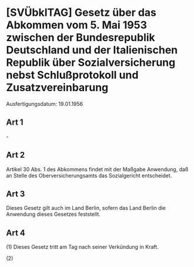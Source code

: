 # [SVÜbkITAG] Gesetz über das Abkommen vom 5. Mai 1953 zwischen der Bundesrepublik Deutschland und der Italienischen Republik über Sozialversicherung nebst Schlußprotokoll und Zusatzvereinbarung

Ausfertigungsdatum: 19.01.1956

 

## Art 1

\-


## Art 2

Artikel 30 Abs. 1 des Abkommens findet mit der Maßgabe Anwendung, daß an Stelle des Oberversicherungsamts das Sozialgericht entscheidet.


## Art 3

Dieses Gesetz gilt auch im Land Berlin, sofern das Land Berlin die Anwendung dieses Gesetzes feststellt.


## Art 4

(1) Dieses Gesetz tritt am Tag nach seiner Verkündung in Kraft.

(2)
